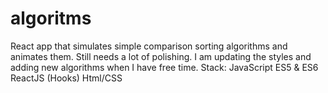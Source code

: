 # algoritms
React app that simulates simple comparison sorting algorithms and animates them. 
Still needs a lot of polishing. I am updating the styles and adding new algorithms when I have free time.
Stack: 
JavaScript ES5 & ES6
ReactJS (Hooks)
Html/CSS
